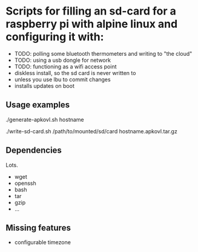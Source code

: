 # Scripts for filling an sd-card for a raspberry pi with alpine linux and configuring it with:

* TODO: polling some bluetooth thermometers and writing to "the cloud"
* TODO: using a usb dongle for network
* TODO: functioning as a wifi access point
* diskless install, so the sd card is never written to
* unless you use lbu to commit changes
* installs updates on boot

## Usage examples

./generate-apkovl.sh hostname

./write-sd-card.sh /path/to/mounted/sd/card hostname.apkovl.tar.gz

## Dependencies

Lots.

* wget
* openssh
* bash
* tar
* gzip
* ...

## Missing features

* configurable timezone
